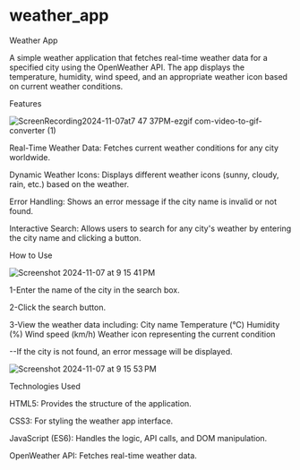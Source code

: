 # weather_app

Weather App

A simple weather application that fetches real-time weather data for a specified city using the OpenWeather API.
The app displays the temperature, humidity, wind speed, and an appropriate weather icon based on current weather conditions.


Features

![ScreenRecording2024-11-07at7 47 37PM-ezgif com-video-to-gif-converter (1)](https://github.com/user-attachments/assets/214e9abf-2260-4f33-a93e-7190c7ef57ab)


Real-Time Weather Data: Fetches current weather conditions for any city worldwide.

Dynamic Weather Icons: Displays different weather icons (sunny, cloudy, rain, etc.) based on the weather.

Error Handling: Shows an error message if the city name is invalid or not found.

Interactive Search: Allows users to search for any city's weather by entering the city name and clicking a button.


How to Use


![Screenshot 2024-11-07 at 9 15 41 PM](https://github.com/user-attachments/assets/29b8cdf0-e739-4f3c-bbad-7fee58fe908b)




1-Enter the name of the city in the search box.

2-Click the search button.

3-View the weather data including:
    City name
    Temperature (°C)
    Humidity (%)
    Wind speed (km/h)
    Weather icon representing the current condition

    
--If the city is not found, an error message will be displayed.

![Screenshot 2024-11-07 at 9 15 53 PM](https://github.com/user-attachments/assets/f533411a-e49b-463e-91d8-f84ff2ab4125)





Technologies Used


HTML5: Provides the structure of the application.

CSS3: For styling the weather app interface.

JavaScript (ES6): Handles the logic, API calls, and DOM manipulation.

OpenWeather API: Fetches real-time weather data.
